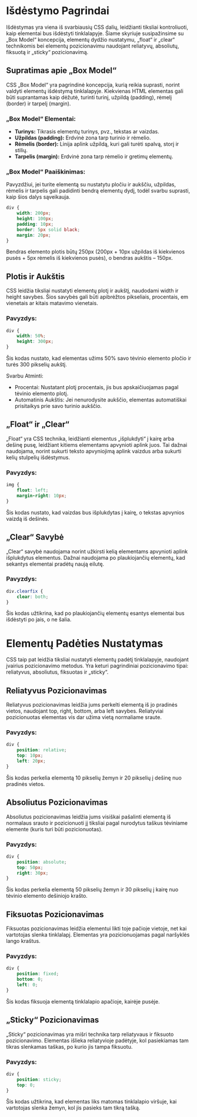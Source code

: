 # Išdėstymo Pagrindai

Išdėstymas yra viena iš svarbiausių CSS dalių, leidžianti tiksliai kontroliuoti, kaip elementai bus išdėstyti tinklalapyje. Šiame skyriuje susipažinsime su „Box Model“ koncepcija, elementų dydžio nustatymu, „float“ ir „clear“ technikomis bei elementų pozicionavimu naudojant reliatyvų, absoliutų, fiksuotą ir „sticky“ pozicionavimą.

## Supratimas apie „Box Model“

CSS „Box Model“ yra pagrindinė koncepcija, kurią reikia suprasti, norint valdyti elementų išdėstymą tinklalapyje. Kiekvienas HTML elementas gali būti suprantamas kaip dėžutė, turinti turinį, užpildą (padding), rėmelį (border) ir tarpelį (margin).

### „Box Model“ Elementai:

- **Turinys:** Tikrasis elementų turinys, pvz., tekstas ar vaizdas.
- **Užpildas (padding):** Erdvinė zona tarp turinio ir rėmelio.
- **Rėmelis (border):** Linija aplink užpildą, kuri gali turėti spalvą, storį ir stilių.
- **Tarpelis (margin):** Erdvinė zona tarp rėmelio ir gretimų elementų.

### „Box Model“ Paaiškinimas:

Pavyzdžiui, jei turite elementą su nustatytu pločiu ir aukščiu, užpildas, rėmelis ir tarpelis gali padidinti bendrą elementų dydį, todėl svarbu suprasti, kaip šios dalys sąveikauja.

```css
div {
    width: 200px;
    height: 100px;
    padding: 10px;
    border: 5px solid black;
    margin: 20px;
}
```
Bendras elemento plotis būtų 250px (200px + 10px užpildas iš kiekvienos pusės + 5px rėmelis iš kiekvienos pusės), o bendras aukštis – 150px.

## Plotis ir Aukštis
CSS leidžia tiksliai nustatyti elementų plotį ir aukštį, naudodami width ir height savybes. Šios savybės gali būti apibrėžtos pikseliais, procentais, em vienetais ar kitais matavimo vienetais.

### Pavyzdys:
```css
div {
    width: 50%;
    height: 300px;
}
```
Šis kodas nustato, kad elementas užims 50% savo tėvinio elemento pločio ir turės 300 pikselių aukštį.

Svarbu Atminti:
- Procentai: Nustatant plotį procentais, jis bus apskaičiuojamas pagal tėvinio elemento plotį.
- Automatinis Aukštis: Jei nenurodysite aukščio, elementas automatiškai prisitaikys prie savo turinio aukščio.

## „Float“ ir „Clear“
„Float“ yra CSS technika, leidžianti elementus „išplukdyti“ į kairę arba dešinę pusę, leidžiant kitiems elementams apvynioti aplink juos. Tai dažnai naudojama, norint sukurti teksto apvyniojimą aplink vaizdus arba sukurti kelių stulpelių išdėstymus.

### Pavyzdys:
```css
img {
    float: left;
    margin-right: 10px;
}
```
Šis kodas nustato, kad vaizdas bus išplukdytas į kairę, o tekstas apvynios vaizdą iš dešinės.

## „Clear“ Savybė
„Clear“ savybė naudojama norint užkirsti kelią elementams apvynioti aplink išplukdytus elementus. Dažnai naudojama po plaukiojančių elementų, kad sekantys elementai pradėtų naują eilutę.

### Pavyzdys:
```css
div.clearfix {
    clear: both;
}
```
Šis kodas užtikrina, kad po plaukiojančių elementų esantys elementai bus išdėstyti po jais, o ne šalia.

# Elementų Padėties Nustatymas
CSS taip pat leidžia tiksliai nustatyti elementų padėtį tinklalapyje, naudojant įvairius pozicionavimo metodus. Yra keturi pagrindiniai pozicionavimo tipai: reliatyvus, absoliutus, fiksuotas ir „sticky“.

## Reliatyvus Pozicionavimas
Reliatyvus pozicionavimas leidžia jums perkelti elementą iš jo pradinės vietos, naudojant top, right, bottom, arba left savybes. Reliatyviai pozicionuotas elementas vis dar užima vietą normaliame sraute.

### Pavyzdys:
```css
div {
    position: relative;
    top: 10px;
    left: 20px;
}
```
Šis kodas perkelia elementą 10 pikselių žemyn ir 20 pikselių į dešinę nuo pradinės vietos.

## Absoliutus Pozicionavimas
Absoliutus pozicionavimas leidžia jums visiškai pašalinti elementą iš normalaus srauto ir pozicionuoti jį tiksliai pagal nurodytus taškus tėviniame elemente (kuris turi būti pozicionuotas).

### Pavyzdys:
```css
div {
    position: absolute;
    top: 50px;
    right: 30px;
}
```
Šis kodas perkelia elementą 50 pikselių žemyn ir 30 pikselių į kairę nuo tėvinio elemento dešiniojo krašto.

## Fiksuotas Pozicionavimas
Fiksuotas pozicionavimas leidžia elementui likti toje pačioje vietoje, net kai vartotojas slenka tinklalapį. Elementas yra pozicionuojamas pagal naršyklės lango kraštus.

### Pavyzdys:
```css
div {
    position: fixed;
    bottom: 0;
    left: 0;
}
```
Šis kodas fiksuoja elementą tinklalapio apačioje, kairėje pusėje.

## „Sticky“ Pozicionavimas
„Sticky“ pozicionavimas yra mišri technika tarp reliatyvaus ir fiksuoto pozicionavimo. Elementas išlieka reliatyvioje padėtyje, kol pasiekiamas tam tikras slenkamas taškas, po kurio jis tampa fiksuotu.

### Pavyzdys:
```css
div {
    position: sticky;
    top: 0;
}
```
Šis kodas užtikrina, kad elementas liks matomas tinklalapio viršuje, kai vartotojas slenka žemyn, kol jis pasieks tam tikrą tašką.